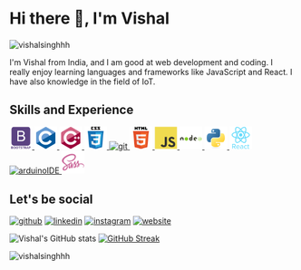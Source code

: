 # Hi there 👋, I'm Vishal
<!-- ![Coding and Web Development](https://sdk.bitmoji.com/render/panel/f3af4143-e643-41dd-8d37-d6b376955106-dba1bb56-8327-4499-8161-b42ec8624f23-v1.png?transparent=1&palette=1) -->
<p><img align="center" src="https://sdk.bitmoji.com/render/panel/f3af4143-e643-41dd-8d37-d6b376955106-dba1bb56-8327-4499-8161-b42ec8624f23-v1.png?transparent=1&palette=1" alt="vishalsinghhh" /></p>

I'm Vishal from India, and I am good at web development and coding. I really enjoy learning languages and frameworks like JavaScript and React. I have also knowledge in the field of IoT.

## Skills and Experience
<p align="left"> <a href="https://getbootstrap.com" target="_blank"> <img src="https://raw.githubusercontent.com/devicons/devicon/master/icons/bootstrap/bootstrap-plain-wordmark.svg" alt="bootstrap" width="40" height="40"/> </a> <a href="https://www.cprogramming.com/" target="_blank"> <img src="https://raw.githubusercontent.com/devicons/devicon/master/icons/c/c-original.svg" alt="c" width="40" height="40"/> </a> <a href="https://www.w3schools.com/cpp/" target="_blank"> <img src="https://raw.githubusercontent.com/devicons/devicon/master/icons/cplusplus/cplusplus-original.svg" alt="cplusplus" width="40" height="40"/> </a> <a href="https://www.w3schools.com/css/" target="_blank"> <img src="https://raw.githubusercontent.com/devicons/devicon/master/icons/css3/css3-original-wordmark.svg" alt="css3" width="40" height="40"/> </a><a href="https://git-scm.com/" target="_blank"> <img src="https://www.vectorlogo.zone/logos/git-scm/git-scm-icon.svg" alt="git" width="40" height="40"/> </a> <a href="https://www.w3.org/html/" target="_blank"> <img src="https://raw.githubusercontent.com/devicons/devicon/master/icons/html5/html5-original-wordmark.svg" alt="html5" width="40" height="40"/> </a> <a href="https://developer.mozilla.org/en-US/docs/Web/JavaScript" target="_blank"> <img src="https://raw.githubusercontent.com/devicons/devicon/master/icons/javascript/javascript-original.svg" alt="javascript" width="40" height="40"/> </a> <a href="https://nodejs.org" target="_blank"> <img src="https://raw.githubusercontent.com/devicons/devicon/master/icons/nodejs/nodejs-original-wordmark.svg" alt="nodejs" width="40" height="40"/> </a> <a href="https://www.python.org" target="_blank"> <img src="https://raw.githubusercontent.com/devicons/devicon/master/icons/python/python-original.svg" alt="python" width="40" height="40"/> </a> <a href="https://reactjs.org/" target="_blank"> <img src="https://raw.githubusercontent.com/devicons/devicon/master/icons/react/react-original-wordmark.svg" alt="react" width="40" height="40"/> </a> <a href="https://www.arduino.cc/" target="_blank"> <img src="https://brandslogos.com/wp-content/uploads/images/large/arduino-logo-1.png" alt="arduinoIDE" width="40" height="40"/> </a> <a href="https://sass-lang.com" target="_blank"> <img src="https://raw.githubusercontent.com/devicons/devicon/master/icons/sass/sass-original.svg" alt="sass" width="40" height="40"/> </a>  </p>


## Let's be social
[<img src='https://www.pikpng.com/pngl/m/384-3846649_free-download-at-icons8-github-logo-transparent-background.png' alt='github' width="40" height='40'>](https://github.com/vishalsinghhh)  [<img src='https://eaes.eu/wp-content/uploads/2017/05/linkedin-logo.png' alt='linkedin' width="40" height='40'>](https://www.linkedin.com/in/vishal-singh-2046841b7/)  [<img src='http://assets.stickpng.com/images/580b57fcd9996e24bc43c521.png' alt='instagram' width="40" height='40'>](https://www.instagram.com/vishalsinghhh__/)  [<img src='https://i.pinimg.com/originals/6c/24/ca/6c24ca0bb77928acd539845542526994.jpg' alt='website' width="40" height='40'>](https://vishalsinghhh.github.io/Portfolio/)  

![Vishal's GitHub stats](https://github-readme-stats.vercel.app/api?username=vishalsinghhh&theme=dark&show_icons=true)
[![GitHub Streak](http://github-readme-streak-stats.herokuapp.com?user=vishalsinghhh&theme=dark)](https://git.io/streak-stats)


<p><img align="left" src="https://github-readme-stats.vercel.app/api/top-langs?username=vishalsinghhh&show_icons=true&theme=dark&locale=en&layout=compact" alt="vishalsinghhh" /></p>
